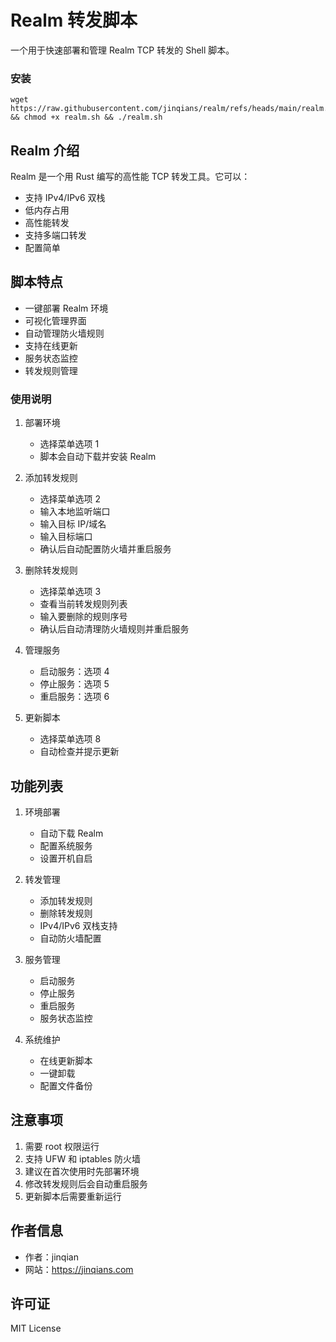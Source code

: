 # Realm 转发脚本

一个用于快速部署和管理 Realm TCP 转发的 Shell 脚本。

### 安装
```bahs
wget https://raw.githubusercontent.com/jinqians/realm/refs/heads/main/realm.sh && chmod +x realm.sh && ./realm.sh
```

## Realm 介绍

Realm 是一个用 Rust 编写的高性能 TCP 转发工具。它可以：
- 支持 IPv4/IPv6 双栈
- 低内存占用
- 高性能转发
- 支持多端口转发
- 配置简单

## 脚本特点

- 一键部署 Realm 环境
- 可视化管理界面
- 自动管理防火墙规则
- 支持在线更新
- 服务状态监控
- 转发规则管理

### 使用说明

1. 部署环境
   - 选择菜单选项 1
   - 脚本会自动下载并安装 Realm

2. 添加转发规则
   - 选择菜单选项 2
   - 输入本地监听端口
   - 输入目标 IP/域名
   - 输入目标端口
   - 确认后自动配置防火墙并重启服务

3. 删除转发规则
   - 选择菜单选项 3
   - 查看当前转发规则列表
   - 输入要删除的规则序号
   - 确认后自动清理防火墙规则并重启服务

4. 管理服务
   - 启动服务：选项 4
   - 停止服务：选项 5
   - 重启服务：选项 6

5. 更新脚本
   - 选择菜单选项 8
   - 自动检查并提示更新

## 功能列表

1. 环境部署
   - 自动下载 Realm
   - 配置系统服务
   - 设置开机自启

2. 转发管理
   - 添加转发规则
   - 删除转发规则
   - IPv4/IPv6 双栈支持
   - 自动防火墙配置

3. 服务管理
   - 启动服务
   - 停止服务
   - 重启服务
   - 服务状态监控

4. 系统维护
   - 在线更新脚本
   - 一键卸载
   - 配置文件备份

## 注意事项

1. 需要 root 权限运行
2. 支持 UFW 和 iptables 防火墙
3. 建议在首次使用时先部署环境
4. 修改转发规则后会自动重启服务
5. 更新脚本后需要重新运行

## 作者信息

- 作者：jinqian
- 网站：https://jinqians.com

## 许可证

MIT License
